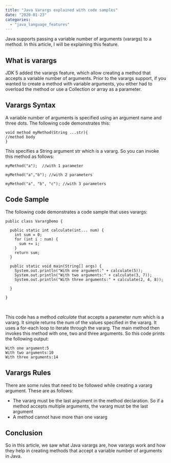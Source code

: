 ```yaml
---
title: "Java Varargs explained with code samples"
date: "2020-01-23"
categories: 
  - "java_language_features"
---
```


Java supports passing a variable number of arguments (varargs) to a method. In this article, I will be explaining this feature.

## What is varargs

JDK 5 added the varargs feature, which allow creating a method that accepts a variable number of arguments. Prior to the varargs support, if you wanted to create a method with variable arguments, you either had to overload the method or use a Collection or array as a parameter.

## Varargs Syntax

A variable number of arguments is specified using an argument name and three dots. The following code demonstrates this:

```
void method myMethod(String ...str){
//method body
}
```

This specifies a String argument str which is a vararg. So you can invoke this method as follows:

```
myMethod("a");  //with 1 parameter

myMethod("a","b"); //with 2 parameters

myMethod("a", "b", "c"); //with 3 parameters
```

## Code Sample

The following code demonstrates a code sample that uses varargs:

```
public class VarargDemo {

  public static int calculate(int... num) {
    int sum = 0;
    for (int i : num) {
      sum += i;
    }
    return sum;
  }

  public static void main(String[] args) {
    System.out.println("With one argument:" + calculate(5));
    System.out.println("With two arguments:" + calculate(3, 7));
    System.out.println("With three arguments:" + calculate(2, 4, 8));

  }

}
```

 

This code has a method _calculate_ that accepts a parameter _num_ which is a vararg. It simple returns the num of the values specified in the vararg. It uses a for-each loop to iterate through the vararg. The main method then invokes this method with one, two and three arguments. So this code prints the following output:

```
With one argument:5
With two arguments:10
With three arguments:14
```

## Varargs Rules

There are some rules that need to be followed while creating a vararg argument. These are as follows:

- The vararg must be the last argument in the method declaration. So if a method accepts multiple arguments, the vararg must be the last argument
- A method cannot have more than one vararg

## Conclusion

So in this article, we saw what Java varargs are, how varargs work and how they help in creating methods that accept a variable number of arguments in Java.
